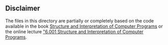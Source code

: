 ## Disclaimer

The files in this directory are partially or completely based on the
code available in the book [Structure and Interpretation of Computer
Programs](http://web.mit.edu/alexmv/6.037/sicp.pdf)
or the online lecture ["6.001 Structure and Interpretation of Computer
Programs](https://ocw.mit.edu/courses/electrical-engineering-and-computer-science/6-001-structure-and-interpretation-of-computer-programs-spring-2005/).
